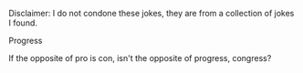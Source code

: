 Disclaimer: I do not condone these jokes, they are from a collection of jokes I found.

Progress

If the opposite of pro is con, isn't the opposite of progress, congress?

